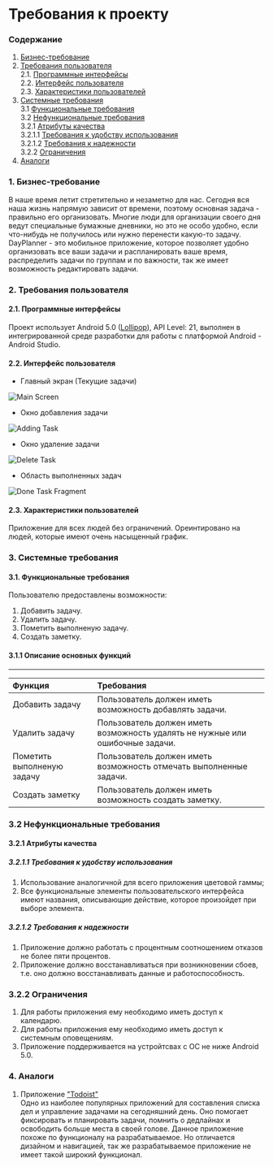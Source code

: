 # Требования к проекту
### Содержание
1. [Бизнес-требование](#1)
2. [Требования пользователя](#2) <br>
  2.1. [Программные интерфейсы](#2.1) <br>
  2.2. [Интерфейс пользователя](#2.2) <br>
  2.3. [Характеристики пользователей](#2.3) <br>
3. [Системные требования](#3) <br>
  3.1 [Функциональные требования](#3.1) <br>
  3.2 [Нефункциональные требования](#3.2) <br>
    3.2.1 [Атрибуты качества](#3.2.1) <br>
      3.2.1.1 [Требования к удобству использования](#3.2.1.1) <br>
      3.2.1.2 [Требования к надежности](#3.2.1.2) <br>
    3.2.2 [Ограничения](#3.2.2)
 4. [Аналоги](#4) <br>
  
### 1. Бизнес-требование <a name="1"></a>
В наше время летит стретительно и незаметно для нас. Сегодня вся наша жизнь напрямую зависит от времени, поэтому основная задача - правильно его организовать. Многие люди для организации своего дня ведут специальные бумажные дневники, но это не особо удобно, если что-нибудь не получилось или нужно перенести какую-то задачу. 
DayPlanner - это мобильное приложение, которое позволяет удобно организовать все ваши задачи и распланировать ваше время, распределить задачи по группам и по важности, так же имеет возможность редактировать задачи.
 ### 2. Требования пользователя <a name="2"></a>
#### 2.1. Программные интерфейсы <a name="2.1"></a>
Проект использует Android 5.0 ([Lollipop](https://developer.android.com/reference/android/os/Build.VERSION_CODES.html?hl=ru#LOLLIPOP)), API Level: 21, выполнен в интегрированной среде разработки для работы с платформой Android - Android Studio.
#### 2.2. Интерфейс пользователя <a name="2.2"></a>
 - Главный экран (Текущие задачи)

  ![Main Screen](https://github.com/TsyPolina/DayPlanner/blob/master/resources/mockups/Main%20Screen.png)

 - Окно добавления задачи

  ![Adding Task](https://github.com/TsyPolina/DayPlanner/blob/master/resources/mockups/Adding%20Task.png)

 - Окно удаление задачи

  ![Delete Task](https://github.com/TsyPolina/DayPlanner/blob/master/resources/mockups/Delete%20Task.png)

 - Область выполненных задач

  ![Done Task Fragment](https://github.com/TsyPolina/DayPlanner/blob/master/resources/mockups/Done%20Task%20Fragment.png)

#### 2.3. Характеристики пользователей <a name="2.3"></a>
 Приложение для всех людей без ограничений. Ореинтировано на людей, которые имеют очень насыщенный график.
 ### 3. Системные требования <a name="3"></a>
 #### 3.1. Функциональные требования <a name="3.1"></a>
Пользователю предоставлены возможности:
  1. Добавить задачу.
  2. Удалить задачу.
  3. Пометить выполненую задачу.
  4. Создать заметку.
  
 #### 3.1.1 Описание основных функций <a name="3.1.1"></a>
 **** 
| Функция | Требования | 
|:---|:---|
| Добавить задачу | Пользователь должен иметь возможность добавлять задачи. |
| Удалить задачу | Пользователь должен иметь возможность удалять не нужные или ошибочные задачи. |
| Пометить выполненую задачу | Пользователь должен иметь возможность отмечать выполненные задачи. |
| Создать заметку | Пользователь должен иметь возможность создать заметку. |

 ### 3.2 Нефункциональные требования <a name="3.2"></a>
 #### 3.2.1 Атрибуты качества <a name="3.2.1"></a>
 ##### 3.2.1.1 Требования к удобству использования <a name="3.2.1.1"></a>
1. Использование аналогичной для всего приложения цветовой гаммы;
2. Все функциональные элементы пользовательского интерфейса имеют названия, описывающие действие, которое произойдет при выборе элемента.
 ##### 3.2.1.2 Требования к надежности <a name="3.2.1.2"></a>
1. Приложение должно работать с процентным соотношением отказов не более пяти процентов.
2. Приложение должно восстанавливаться при возникновении сбоев, т.е. оно должно восстанавливать данные и работоспособность.
 ### 3.2.2 Ограничения <a name="3.2.2"></a>
  1. Для работы приложения ему необходимо иметь доступ к календарю.
  2. Для работы приложения ему необходимо иметь доступ к системным оповещениям.
  3. Приложение поддерживается на устройтсвах с ОС не ниже Android 5.0.
	
 ### 4. Аналоги <a name="4"></a>
  1. Приложение ["Todoist"](https://play.google.com/store/apps/details?id=com.todoist&hl=ru)  
  Одно из наиболее популярных приложений для составления списка дел и управление задачами на сегодняшний день. Оно помогает фиксировать и планировать задачи, помнить о дедлайнах и освободить больше места в своей голове.
  Данное приложение похоже по функционалу на разрабатываемое. Но отличается дизайном и навигацией, так же разрабатываемое приложение не имеет такой широкий функционал.
